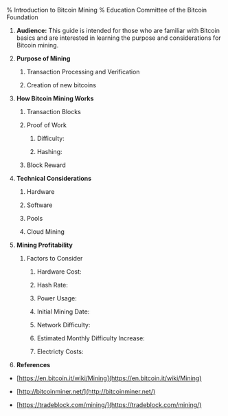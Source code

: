 % Introduction to Bitcoin Mining
% Education Committee of the Bitcoin Foundation

1. **Audience:** This guide is intended for those who are familiar with Bitcoin basics and are interested
in learning the purpose and considerations for Bitcoin mining.


2. **Purpose of Mining**

	1. Transaction Processing and Verification

	2. Creation of new bitcoins


3. **How Bitcoin Mining Works**

	1. Transaction Blocks

	2. Proof of Work
		
		1. Difficulty:

		2. Hashing:		

	3. Block Reward
	

4. **Technical Considerations**

    1. Hardware

	2. Software

	3. Pools

	4. Cloud Mining


5. **Mining Profitability**

	1. Factors to Consider
		
		1. Hardware Cost:

		2. Hash Rate:

		3. Power Usage:

		4. Initial Mining Date:

		5. Network Difficulty:

		6. Estimated Monthly Difficulty Increase:

		7. Electricty Costs:



7. **References**

  - [https://en.bitcoin.it/wiki/Mining](https://en.bitcoin.it/wiki/Mining)

  - [http://bitcoinminer.net/](http://bitcoinminer.net/)

  - [https://tradeblock.com/mining/](https://tradeblock.com/mining/)

